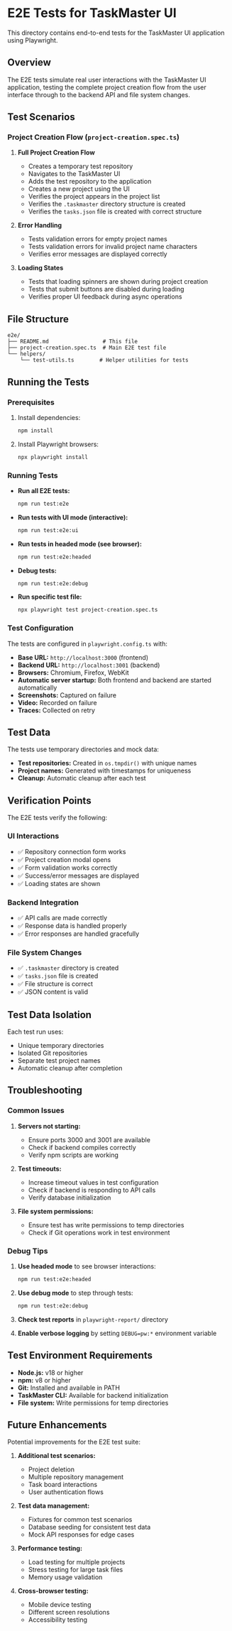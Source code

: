 # E2E Tests for TaskMaster UI

This directory contains end-to-end tests for the TaskMaster UI application using Playwright.

## Overview

The E2E tests simulate real user interactions with the TaskMaster UI application, testing the complete project creation flow from the user interface through to the backend API and file system changes.

## Test Scenarios

### Project Creation Flow (`project-creation.spec.ts`)

1. **Full Project Creation Flow**
   - Creates a temporary test repository
   - Navigates to the TaskMaster UI
   - Adds the test repository to the application
   - Creates a new project using the UI
   - Verifies the project appears in the project list
   - Verifies the `.taskmaster` directory structure is created
   - Verifies the `tasks.json` file is created with correct structure

2. **Error Handling**
   - Tests validation errors for empty project names
   - Tests validation errors for invalid project name characters
   - Verifies error messages are displayed correctly

3. **Loading States**
   - Tests that loading spinners are shown during project creation
   - Tests that submit buttons are disabled during loading
   - Verifies proper UI feedback during async operations

## File Structure

```
e2e/
├── README.md                 # This file
├── project-creation.spec.ts  # Main E2E test file
└── helpers/
    └── test-utils.ts        # Helper utilities for tests
```

## Running the Tests

### Prerequisites

1. Install dependencies:
   ```bash
   npm install
   ```

2. Install Playwright browsers:
   ```bash
   npx playwright install
   ```

### Running Tests

- **Run all E2E tests:**
  ```bash
  npm run test:e2e
  ```

- **Run tests with UI mode (interactive):**
  ```bash
  npm run test:e2e:ui
  ```

- **Run tests in headed mode (see browser):**
  ```bash
  npm run test:e2e:headed
  ```

- **Debug tests:**
  ```bash
  npm run test:e2e:debug
  ```

- **Run specific test file:**
  ```bash
  npx playwright test project-creation.spec.ts
  ```

### Test Configuration

The tests are configured in `playwright.config.ts` with:

- **Base URL:** `http://localhost:3000` (frontend)
- **Backend URL:** `http://localhost:3001` (backend)
- **Browsers:** Chromium, Firefox, WebKit
- **Automatic server startup:** Both frontend and backend are started automatically
- **Screenshots:** Captured on failure
- **Video:** Recorded on failure
- **Traces:** Collected on retry

## Test Data

The tests use temporary directories and mock data:

- **Test repositories:** Created in `os.tmpdir()` with unique names
- **Project names:** Generated with timestamps for uniqueness
- **Cleanup:** Automatic cleanup after each test

## Verification Points

The E2E tests verify the following:

### UI Interactions
- ✅ Repository connection form works
- ✅ Project creation modal opens
- ✅ Form validation works correctly
- ✅ Success/error messages are displayed
- ✅ Loading states are shown

### Backend Integration
- ✅ API calls are made correctly
- ✅ Response data is handled properly
- ✅ Error responses are handled gracefully

### File System Changes
- ✅ `.taskmaster` directory is created
- ✅ `tasks.json` file is created
- ✅ File structure is correct
- ✅ JSON content is valid

## Test Data Isolation

Each test run uses:
- Unique temporary directories
- Isolated Git repositories
- Separate test project names
- Automatic cleanup after completion

## Troubleshooting

### Common Issues

1. **Servers not starting:**
   - Ensure ports 3000 and 3001 are available
   - Check if backend compiles correctly
   - Verify npm scripts are working

2. **Test timeouts:**
   - Increase timeout values in test configuration
   - Check if backend is responding to API calls
   - Verify database initialization

3. **File system permissions:**
   - Ensure test has write permissions to temp directories
   - Check if Git operations work in test environment

### Debug Tips

1. **Use headed mode** to see browser interactions:
   ```bash
   npm run test:e2e:headed
   ```

2. **Use debug mode** to step through tests:
   ```bash
   npm run test:e2e:debug
   ```

3. **Check test reports** in `playwright-report/` directory

4. **Enable verbose logging** by setting `DEBUG=pw:*` environment variable

## Test Environment Requirements

- **Node.js:** v18 or higher
- **npm:** v8 or higher
- **Git:** Installed and available in PATH
- **TaskMaster CLI:** Available for backend initialization
- **File system:** Write permissions for temp directories

## Future Enhancements

Potential improvements for the E2E test suite:

1. **Additional test scenarios:**
   - Project deletion
   - Multiple repository management
   - Task board interactions
   - User authentication flows

2. **Test data management:**
   - Fixtures for common test scenarios
   - Database seeding for consistent test data
   - Mock API responses for edge cases

3. **Performance testing:**
   - Load testing for multiple projects
   - Stress testing for large task files
   - Memory usage validation

4. **Cross-browser testing:**
   - Mobile device testing
   - Different screen resolutions
   - Accessibility testing